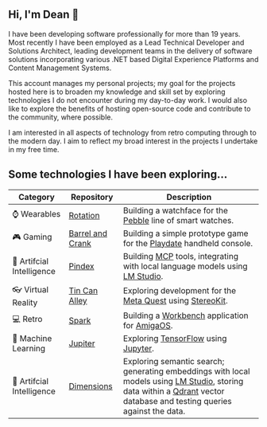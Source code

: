 ## Hi, I'm Dean 👋

I have been developing software professionally for more than 19 years. Most recently I have been employed as a Lead Technical Developer and Solutions Architect, leading development teams in the delivery of software solutions incorporating various .NET based Digital Experience Platforms and Content Management Systems. 

This account manages my personal projects; my goal for the projects hosted here is to broaden my knowledge and skill set by exploring technologies I do not encounter during my day-to-day work. I would also like to explore the benefits of hosting open-source code and contribute to the community, where possible.

I am interested in all aspects of technology from retro computing through to the modern day. I aim to reflect my broad interest in the projects I undertake in my free time.

## Some technologies I have been exploring...

| Category | Repository | Description |
|---|---|---|
| :watch: Wearables | [Rotation](https://github.com/deans-code/rotation) | Building a watchface for the [Pebble](https://repebble.com/) line of smart watches. |
| :video_game: Gaming| [Barrel and Crank](https://github.com/deans-code/barrel-and-crank) | Building a simple prototype game for the [Playdate](https://play.date/) handheld console. |
| :crystal_ball: Artifcial Intelligence | [Pindex](https://github.com/deans-code/pindex) | Building [MCP](https://en.wikipedia.org/wiki/Model_Context_Protocol) tools, integrating with local language models using [LM Studio](https://lmstudio.ai/). |
| :eyeglasses: Virtual Reality | [Tin Can Alley](https://github.com/deans-code/tin-can-alley) | Exploring development for the [Meta Quest](https://www.meta.com/gb/quest/) using [StereoKit](https://stereokit.net/). |
| :computer: Retro | [Spark](https://github.com/deans-code/spark) | Building a [Workbench](https://en.wikipedia.org/wiki/Workbench_(AmigaOS)) application for [AmigaOS](https://en.wikipedia.org/wiki/AmigaOS). |
| :telescope: Machine Learning | [Jupiter](https://github.com/deans-code/jupiter) | Exploring [TensorFlow](https://www.tensorflow.org/) using [Jupyter](https://jupyter.org/). |
| :crystal_ball: Artifcial Intelligence | [Dimensions](https://github.com/deans-code/dimensions) | Exploring semantic search; generating embeddings with local models using [LM Studio](https://lmstudio.ai/), storing data within a [Qdrant](https://qdrant.tech/) vector database and testing queries against the data. |